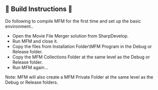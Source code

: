 ## :book: Build Instructions :book:

Do following to compile MFM for the first time and set up the basic environment..
- Open the Movie File Merger solution from SharpDevelop.
- Run MFM and close it.
- Copy the files from Installation Folder\MFM Program in the Debug or Release folder.
- Copy the MFM Collections Folder at the same level as the Debug or Release folder.
- Run MFM again...

Note: MFM will also create a MFM Private Folder at the same level as the Debug or Release folders.